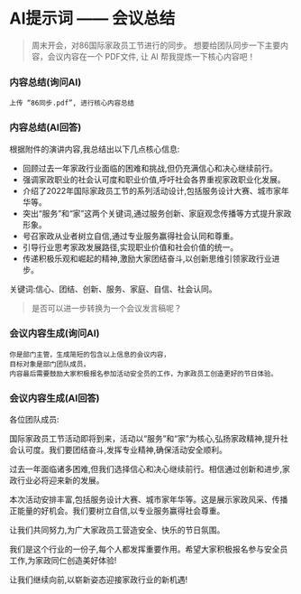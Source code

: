 <!---
markmeta_author: titlwind
markmeta_date: 2023-07-06
markmeta_title: AI提示词 —— 会议总结
markmeta_categories: ai
markmeta_tags: ai,prompt-engineering
-->
# AI提示词 —— 会议总结


> 周末开会，对86国际家政员工节进行的同步。
> 想要给团队同步一下主要内容，会议内容在一个 PDF文件, 让 AI 帮我提炼一下核心内容吧！


### 内容总结(询问AI)
```
上传 “86同步.pdf”, 进行核心内容总结
```


### 内容总结(AI回答)

根据附件的演讲内容,我总结出以下几点核心信息:

- 回顾过去一年家政行业面临的困难和挑战,但仍充满信心和决心继续前行。
- 强调家政职业的社会认可度和职业价值,呼吁社会各界重视家政职业化发展。
- 介绍了2022年国际家政员工节的系列活动设计,包括服务设计大赛、城市家年华等。
- 突出“服务”和“家”这两个关键词,通过服务创新、家庭观念传播等方式提升家政形象。
- 号召家政从业者树立自信,通过专业服务赢得社会认同和尊重。
- 引导行业思考家政发展路径,实现职业价值和社会价值的统一。
- 传递积极乐观和崛起的精神,激励大家团结奋斗,以创新思维引领家政行业进步。

关键词:信心、团结、创新、服务、家庭、自信、社会认同。


> 是否可以进一步转换为一个会议发言稿呢？


### 会议内容生成(询问AI)
```
你是部门主管，生成简短的包含以上信息的会议内容，
目标对象是部门团队成员，
内容最后需要鼓励大家积极报名参加活动安全员的工作，为家政员工创造更好的节日体验。
```

### 会议内容生成(AI回答)

各位团队成员:

国际家政员工节活动即将到来，活动以“服务”和“家”为核心,弘扬家政精神,提升社会认可度。我们要团结奋斗,发挥专业精神,确保活动安全顺利。

过去一年面临诸多困难,但我们选择信心和决心继续前行。相信通过创新和进步,家政行业必将迎来新的发展。

本次活动安排丰富,包括服务设计大赛、城市家年华等。这是展示家政风采、传播正能量的好机会。我们要树立自信,以专业服务赢得社会尊重。

让我们共同努力,为广大家政员工营造安全、快乐的节日氛围。

我们是这个行业的一份子,每个人都发挥重要作用。希望大家积极报名参与安全员工作,为家政同仁创造美好体验!

让我们继续向前,以崭新姿态迎接家政行业的新机遇!